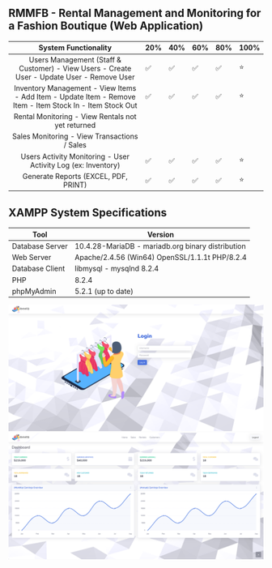 ## RMMFB - Rental Management and Monitoring for a Fashion Boutique (Web Application)

|                                          **System Functionality**                                         | 20% | 40% | 60% | 80% | 100% |
|:---------------------------------------------------------------------------------------------------------:|-----|-----|-----|-----|------|
| Users Management (Staff & Customer) - View Users - Create User - Update User - Remove User                | ✅   | ✅   | ✅   | ✅   | ⭐    |
| Inventory Management - View Items - Add Item - Update Item - Remove Item - Item Stock In - Item Stock Out | ✅   | ✅   | ✅   | ✅   | ⭐    |
| Rental Monitoring - View Rentals not yet returned                                                         |     |     |     |     |      |
| Sales Monitoring - View Transactions / Sales                                                              |     |     |     |     |      |
| Users Activity Monitoring - User Activity Log (ex: Inventory)                                             | ✅   | ✅   | ✅   | ✅   | ⭐    |
| Generate Reports (EXCEL, PDF, PRINT)                                                                      | ✅   | ✅   | ✅   | ✅   | ⭐    |


## XAMPP System Specifications

| Tool            | Version                             |
|-----------------|-------------------------------------|
| Database Server | 10.4.28-MariaDB - mariadb.org binary distribution |
| Web Server      | Apache/2.4.56 (Win64) OpenSSL/1.1.1t PHP/8.2.4 |
| Database Client | libmysql - mysqlnd 8.2.4             |
| PHP             | 8.2.4                               |
| phpMyAdmin      | 5.2.1 (up to date)                   |



![alt text](https://github.com/HashJProgramming/RMMFB/blob/Main/screenshot/1.png)
![alt text](https://github.com/HashJProgramming/RMMFB/blob/Main/screenshot/2.png)
